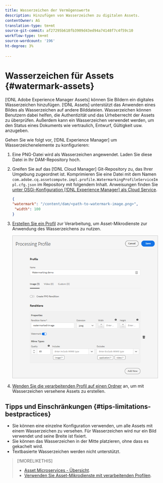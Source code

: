 ```yaml
---
title: Wasserzeichen der Vermögenswerte
description: Hinzufügen von Wasserzeichen zu digitalen Assets.
contentOwner: AG
translation-type: tm+mt
source-git-commit: af27295b618fb3909d43ed94a74148f7c4f59c10
workflow-type: tm+mt
source-wordcount: '196'
ht-degree: 3%

---
```



# Wasserzeichen für Assets {#watermark-assets}

[!DNL Adobe Experience Manager Assets] können Sie Bildern ein digitales Wasserzeichen hinzufügen. [!DNL Assets] unterstützt das Anwenden eines Bildes als Wasserzeichen auf andere Bilddateien. Wasserzeichen können Benutzern dabei helfen, die Authentizität und das Urheberrecht der Assets zu überprüfen. Außerdem kann ein Wasserzeichen verwendet werden, um den Status eines Dokuments wie vertraulich, Entwurf, Gültigkeit usw. anzugeben.

Gehen Sie wie folgt vor, [!DNL Experience Manager] um Wasserzeichenelemente zu konfigurieren:

1. Eine PNG-Datei wird als Wasserzeichen angewendet. Laden Sie diese Datei in Ihr DAM-Repository hoch.

1. Greifen Sie auf das [!DNL Cloud Manager] Git-Repository zu, das Ihrer Umgebung zugeordnet ist. Komprimieren Sie eine Datei mit dem Namen `com.adobe.cq.assetcompute.impl.profile.WatermarkingProfileServiceImpl.cfg.json` im Repository mit folgendem Inhalt. Anweisungen finden Sie [unter OSGi-Konfiguration [!DNL Experience Manager] als Cloud Service](/help/implementing/deploying/configuring-osgi.md).

   ```json
   {
   "watermark": "/content/dam/<path-to-watermark-image.png>",
    "width": 100
   }
   ```

1. [Erstellen Sie ein Profil](/help/assets/asset-microservices-configure-and-use.md#create-custom-profile) zur Verarbeitung, um Asset-Mikrodienste zur Anwendung des Wasserzeichens zu nutzen.

   ![Profil zur Asset-Verarbeitung zum Erstellen eines Wasserzeichens](assets/watermark-processing-profile.png)

1. [Wenden Sie die verarbeitenden Profil auf einen Ordner](/help/assets/asset-microservices-configure-and-use.md#use-profiles) an, um mit Wasserzeichen versehene Assets zu erstellen.

## Tipps und Einschränkungen {#tips-limitations-bestpractices}

* Sie können eine einzelne Konfiguration verwenden, um alle Assets mit einem Wasserzeichen zu versehen. Für Wasserzeichen wird nur ein Bild verwendet und seine Breite ist fixiert.
* Sie können das Wasserzeichen in der Mitte platzieren, ohne dass es gekachelt wird.
* Textbasierte Wasserzeichen werden nicht unterstützt.

>[!MORELIKETHIS]
>
>* [Asset Microservices - Übersicht](/help/assets/asset-microservices-overview.md).
>* [Verwenden Sie Asset-Mikrodienste mit verarbeitenden Profilen](/help/assets/asset-microservices-configure-and-use.md).

